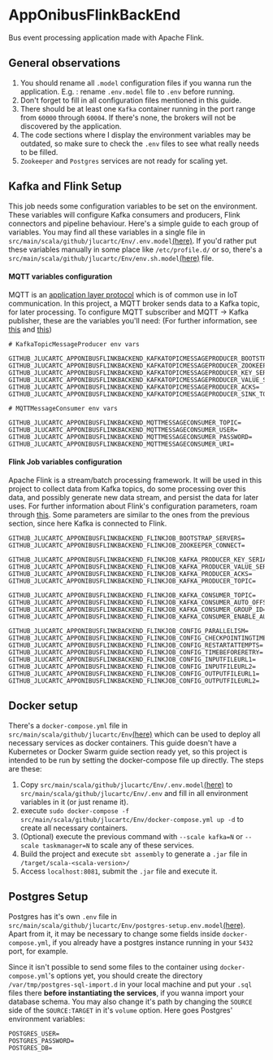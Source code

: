 # AppOnibusFlinkBackEnd

Bus event processing application made with Apache Flink.

## General observations

1. You should rename all `.model` configuration files if you wanna run the application.
E.g. : rename `.env.model` file to `.env` before running.<br>
2. Don't forget to fill in all configuration files mentioned in this guide.<br>
3. There should be at least one `Kafka` container running in the port range from `60000` through `60004`. If there's none, 
the brokers will not be discovered by the application.
4. The code sections where I display the environment variables may be outdated, so make sure to check the `.env` files to see what really needs to be filled.
5. `Zookeeper` and `Postgres` services are not ready for scaling yet.

## Kafka and Flink Setup

This job needs some configuration variables to be set on the environment. These variables will configure Kafka consumers
and producers, Flink connectors and pipeline behaviour. Here's a simple guide to each group of variables. You may find all
these variables in a single file in `src/main/scala/github/jlucartc/Env/.env.model`[(here)](src/main/scala/github/jlucartc/Env/.env.model). If you'd rather put these variables
manually in some place like `/etc/profile.d/` or so, there's a `src/main/scala/github/jlucartc/Env/env.sh.model`[(here)](src/main/scala/github/jlucartc/Env/env.sh.model) file.

#### MQTT variables configuration
MQTT is an [application layer protocol](https://en.wikipedia.org/wiki/MQTT) which is of common use in IoT communication.
In this project, a MQTT broker sends data to a Kafka topic, for later processing. 
To configure MQTT subscriber and MQTT -> Kafka publisher, these are the variables you'll need: (For further
information, see [this](https://www.eclipse.org/paho/clients/java/) and [this](https://kafka.apache.org/documentation/#producerconfigs))

```
# KafkaTopicMessageProducer env vars

GITHUB_JLUCARTC_APPONIBUSFLINKBACKEND_KAFKATOPICMESSAGEPRODUCER_BOOTSTRAP_SERVERS=
GITHUB_JLUCARTC_APPONIBUSFLINKBACKEND_KAFKATOPICMESSAGEPRODUCER_ZOOKEEPER_CONNECT=
GITHUB_JLUCARTC_APPONIBUSFLINKBACKEND_KAFKATOPICMESSAGEPRODUCER_KEY_SERIALIZER=
GITHUB_JLUCARTC_APPONIBUSFLINKBACKEND_KAFKATOPICMESSAGEPRODUCER_VALUE_SERIALIZER=
GITHUB_JLUCARTC_APPONIBUSFLINKBACKEND_KAFKATOPICMESSAGEPRODUCER_ACKS=
GITHUB_JLUCARTC_APPONIBUSFLINKBACKEND_KAFKATOPICMESSAGEPRODUCER_SINK_TOPIC=

# MQTTMessageConsumer env vars

GITHUB_JLUCARTC_APPONIBUSFLINKBACKEND_MQTTMESSAGECONSUMER_TOPIC=
GITHUB_JLUCARTC_APPONIBUSFLINKBACKEND_MQTTMESSAGECONSUMER_USER=
GITHUB_JLUCARTC_APPONIBUSFLINKBACKEND_MQTTMESSAGECONSUMER_PASSWORD=
GITHUB_JLUCARTC_APPONIBUSFLINKBACKEND_MQTTMESSAGECONSUMER_URI=

```

#### Flink Job variables configuration

Apache Flink is a stream/batch processing framework. It will be used in this project to collect data from Kafka
topics, do some processing over this data, and possibly generate new data stream, and persist the data for later uses.
For further information about Flink's configuration 
parameters, roam through [this](https://ci.apache.org/projects/flink/flink-docs-release-1.10/).
Some parameters are similar to the ones from the previous section, since here Kafka is connected to Flink.
```
GITHUB_JLUCARTC_APPONIBUSFLINKBACKEND_FLINKJOB_BOOTSTRAP_SERVERS=
GITHUB_JLUCARTC_APPONIBUSFLINKBACKEND_FLINKJOB_ZOOKEEPER_CONNECT=

GITHUB_JLUCARTC_APPONIBUSFLINKBACKEND_FLINKJOB_KAFKA_PRODUCER_KEY_SERIALIZER=
GITHUB_JLUCARTC_APPONIBUSFLINKBACKEND_FLINKJOB_KAFKA_PRODUCER_VALUE_SERIALIZER=
GITHUB_JLUCARTC_APPONIBUSFLINKBACKEND_FLINKJOB_KAFKA_PRODUCER_ACKS=
GITHUB_JLUCARTC_APPONIBUSFLINKBACKEND_FLINKJOB_KAFKA_PRODUCER_TOPIC=

GITHUB_JLUCARTC_APPONIBUSFLINKBACKEND_FLINKJOB_KAFKA_CONSUMER_TOPIC=
GITHUB_JLUCARTC_APPONIBUSFLINKBACKEND_FLINKJOB_KAFKA_CONSUMER_AUTO_OFFSET_RESET=
GITHUB_JLUCARTC_APPONIBUSFLINKBACKEND_FLINKJOB_KAFKA_CONSUMER_GROUP_ID=
GITHUB_JLUCARTC_APPONIBUSFLINKBACKEND_FLINKJOB_KAFKA_CONSUMER_ENABLE_AUTO_COMMIT=

GITHUB_JLUCARTC_APPONIBUSFLINKBACKEND_FLINKJOB_CONFIG_PARALLELISM=
GITHUB_JLUCARTC_APPONIBUSFLINKBACKEND_FLINKJOB_CONFIG_CHECKPOINTINGTIMEINTERVAL=
GITHUB_JLUCARTC_APPONIBUSFLINKBACKEND_FLINKJOB_CONFIG_RESTARTATTEMPTS=
GITHUB_JLUCARTC_APPONIBUSFLINKBACKEND_FLINKJOB_CONFIG_TIMEBEFORERETRY=
GITHUB_JLUCARTC_APPONIBUSFLINKBACKEND_FLINKJOB_CONFIG_INPUTFILEURL1=
GITHUB_JLUCARTC_APPONIBUSFLINKBACKEND_FLINKJOB_CONFIG_INPUTFILEURL2=
GITHUB_JLUCARTC_APPONIBUSFLINKBACKEND_FLINKJOB_CONFIG_OUTPUTFILEURL1=
GITHUB_JLUCARTC_APPONIBUSFLINKBACKEND_FLINKJOB_CONFIG_OUTPUTFILEURL2=
```

## Docker setup
There's a `docker-compose.yml` file in `src/main/scala/github/jlucartc/Env`[(here)](src/main/scala/github/jlucartc/Env/docker-compose.yml) which can be used to deploy all necessary
services as docker containers. This guide doesn't have a Kubernetes or Docker Swarm guide section ready yet, so this project is
intended to be run by setting the docker-compose file up directly. The steps are these:

1. Copy `src/main/scala/github/jlucartc/Env/.env.model`[(here)](src/main/scala/github/jlucartc/Env/.env.model) to `src/main/scala/github/jlucartc/Env/.env` and fill in all
   environment variables in it (or just rename it).<br>
2. execute `sudo docker-compose -f src/main/scala/github/jlucartc/Env/docker-compose.yml up -d` to create all
   necessary containers.<br>
3. (Optional) execute the previous command with `--scale kafka=N` or `--scale taskmanager=N` to scale any of these services.
4. Build the project and execute `sbt assembly` to generate a `.jar` file in `/target/scala-<scala-version>/`<br>
5. Access `localhost:8081`, submit the `.jar` file and execute it.

## Postgres Setup

Postgres has it's own `.env` file in `src/main/scala/github/jlucartc/Env/postgres-setup.env.model`[(here)](src/main/scala/github/jlucartc/Env/postgres-setup.env.model).
Apart from it, it may be necessary to change some fields inside `docker-compose.yml`, if you already have a postgres
instance running in your `5432` port, for example.

Since it isn't possible to send some files to the container using `docker-compose.yml`'s options yet, you should create the directory `/var/tmp/postgres-sql-import.d`
in your local machine and put your `.sql` files there <b>before instantiating the services</b>, if you wanna import your database schema.
You may also change it's path by changing the `SOURCE` side of the `SOURCE:TARGET` in it's `volume` option.
Here goes Postgres' environment variables:

```
POSTGRES_USER=
POSTGRES_PASSWORD=
POSTGRES_DB=
```